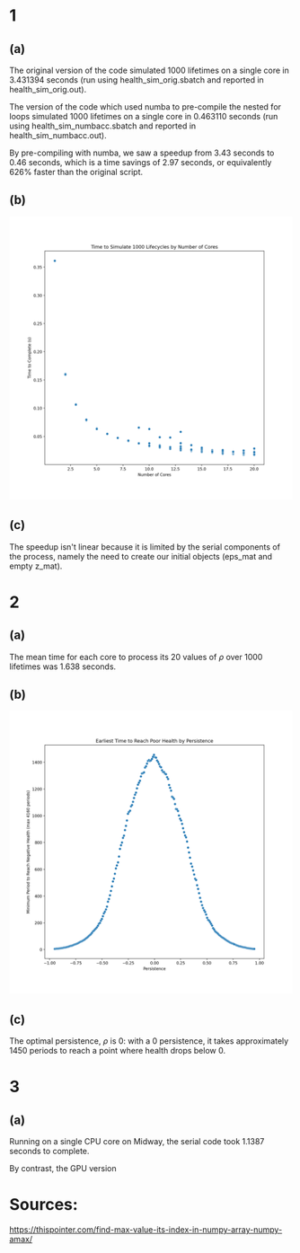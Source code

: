 # 1
## (a)

The original version of the code simulated 1000 lifetimes on a single core in 3.431394 seconds (run using health_sim_orig.sbatch and reported in health_sim_orig.out).  
  
The version of the code which used numba to pre-compile the nested for loops simulated 1000 lifetimes on a single core in 0.463110 seconds (run using health_sim_numbacc.sbatch and reported in health_sim_numbacc.out).  
  
By pre-compiling with numba, we saw a speedup from 3.43 seconds to 0.46 seconds, which is a time savings of 2.97 seconds, or equivalently 626% faster than the original script.  
  
## (b)
  
![Time to Simulate against Number of Cores](simtime_cores.png)

## (c)

The speedup isn't linear because it is limited by the serial components of the process, namely the need to create our initial objects (eps_mat and empty z_mat). 


# 2
## (a)
  
The mean time for each core to process its 20 values of $\rho$ over 1000 lifetimes was 1.638 seconds.  
  
## (b)
  
![Time to Reach Negative Health by Persistence](rho_tests.png)  

## (c)
  
The optimal persistence, $\rho$ is 0: with a 0 persistence, it takes approximately 1450 periods to reach a point where health drops below 0. 
  

# 3
## (a)

Running on a single CPU core on Midway, the serial code took 1.1387 seconds to complete.  
  
By contrast, the GPU version








# Sources:

https://thispointer.com/find-max-value-its-index-in-numpy-array-numpy-amax/
